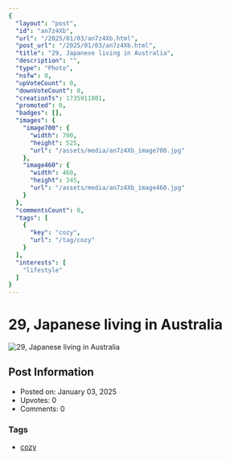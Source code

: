 ```yaml
---
{
  "layout": "post",
  "id": "an7z4Xb",
  "url": "/2025/01/03/an7z4Xb.html",
  "post_url": "/2025/01/03/an7z4Xb.html",
  "title": "29, Japanese living in Australia",
  "description": "",
  "type": "Photo",
  "nsfw": 0,
  "upVoteCount": 0,
  "downVoteCount": 0,
  "creationTs": 1735911801,
  "promoted": 0,
  "badges": [],
  "images": {
    "image700": {
      "width": 700,
      "height": 525,
      "url": "/assets/media/an7z4Xb_image700.jpg"
    },
    "image460": {
      "width": 460,
      "height": 345,
      "url": "/assets/media/an7z4Xb_image460.jpg"
    }
  },
  "commentsCount": 0,
  "tags": [
    {
      "key": "cozy",
      "url": "/tag/cozy"
    }
  ],
  "interests": [
    "lifestyle"
  ]
}
---
```


# 29, Japanese living in Australia

![29, Japanese living in Australia](/assets/media/an7z4Xb_image700.jpg)

## Post Information

- Posted on: January 03, 2025
- Upvotes: 0
- Comments: 0

### Tags

- [cozy](/tag/cozy)

